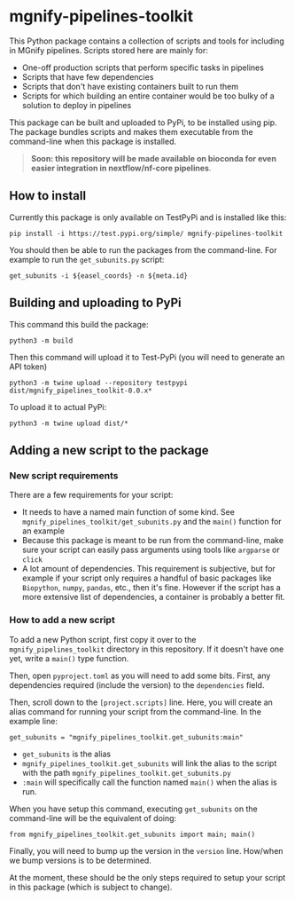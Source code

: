 # mgnify-pipelines-toolkit

This Python package contains a collection of scripts and tools for including in MGnify pipelines. Scripts stored here are mainly for:

- One-off production scripts that perform specific tasks in pipelines
- Scripts that have few dependencies
- Scripts that don't have existing containers built to run them
- Scripts for which building an entire container would be too bulky of a solution to deploy in pipelines

This package can be built and uploaded to PyPi, to be installed using pip. The package bundles scripts and makes them executable from the command-line when this package is installed.

> **Soon: this repository will be made available on bioconda for even easier integration in nextflow/nf-core pipelines**.

## How to install

Currently this package is only available on TestPyPi and is installed like this:

`pip install -i https://test.pypi.org/simple/ mgnify-pipelines-toolkit`

You should then be able to run the packages from the command-line. For example to run the `get_subunits.py` script:

`get_subunits -i ${easel_coords} -n ${meta.id}`


## Building and uploading to PyPi
This command this build the package:

`python3 -m build`

Then this command will upload it to Test-PyPi (you will need to generate an API token)

`python3 -m twine upload --repository testpypi dist/mgnify_pipelines_toolkit-0.0.x*`

To upload it to actual PyPi:

`python3 -m twine upload dist/*`

## Adding a new script to the package

### New script requirements

There are a few requirements for your script:
- It needs to have a named main function of some kind. See `mgnify_pipelines_toolkit/get_subunits.py` and the `main()` function for an example
- Because this package is meant to be run from the command-line, make sure your script can easily pass arguments using tools like `argparse` or `click`
- A lot amount of dependencies. This requirement is subjective, but for example if your script only requires a handful of basic packages like `Biopython`, `numpy`, `pandas`, etc., then it's fine. However if the script has a more extensive list of dependencies, a container is probably a better fit.

### How to add a new script

To add a new Python script, first copy it over to the `mgnify_pipelines_toolkit` directory in this repository. If it doesn't have one yet, write a `main()` type function. 

Then, open `pyproject.toml` as you will need to add some bits. First, any dependencies required (include the version) to the `dependencies` field.

Then, scroll down to the `[project.scripts]` line. Here, you will create an alias command for running your script from the command-line. In the example line:

`get_subunits = "mgnify_pipelines_toolkit.get_subunits:main"`

- `get_subunits` is the alias
- `mgnify_pipelines_toolkit.get_subunits` will link the alias to the script with the path `mgnify_pipelines_toolkit.get_subunits.py`
- `:main` will specifically call the function named `main()` when the alias is run. 

When you have setup this command, executing `get_subunits` on the command-line will be the equivalent of doing:

`from mgnify_pipelines_toolkit.get_subunits import main; main()`

Finally, you will need to bump up the version in the `version` line. How/when we bump versions is to be determined.

At the moment, these should be the only steps required to setup your script in this package (which is subject to change).